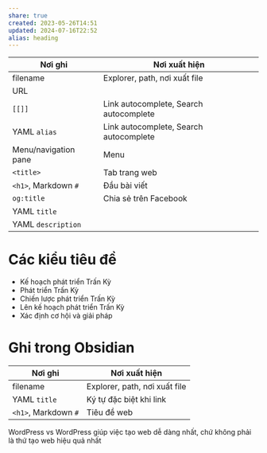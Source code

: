 ```yaml
---
share: true
created: 2023-05-26T14:51
updated: 2024-07-16T22:52
alias: heading
---
```

| Nơi ghi              | Nơi xuất hiện                          |
| -------------------- | -------------------------------------- |
| filename             | Explorer, path, nơi xuất file          |
| URL                  |                                        |
| `[[]]`               | Link autocomplete, Search autocomplete |
| YAML `alias`         | Link autocomplete, Search autocomplete |
| Menu/navigation pane | Menu                                   |
| `<title>`            | Tab trang web                          |
| `<h1>`, Markdown `#` | Đầu bài viết                           |
| `og:title`           | Chia sẻ trên Facebook                  |
| YAML `title`         |                                        |
| YAML `description`   |                                        |

# Các kiểu tiêu đề
- Kế hoạch phát triển Trấn Kỳ
- Phát triển Trấn Kỳ
- Chiến lược phát triển Trấn Kỳ
- Lên kế hoạch phát triển Trấn Kỳ
- Xác định cơ hội và giải pháp

# Ghi trong Obsidian
| Nơi ghi              | Nơi xuất hiện                 |
| -------------------- | ----------------------------- |
| filename             | Explorer, path, nơi xuất file |
| YAML `title`         | Ký tự đặc biệt khi link       |
| `<h1>`, Markdown `#` | Tiêu đề web                   |

WordPress vs WordPress giúp việc tạo web dễ dàng nhất, chứ không phải là thứ tạo web hiệu quả nhất